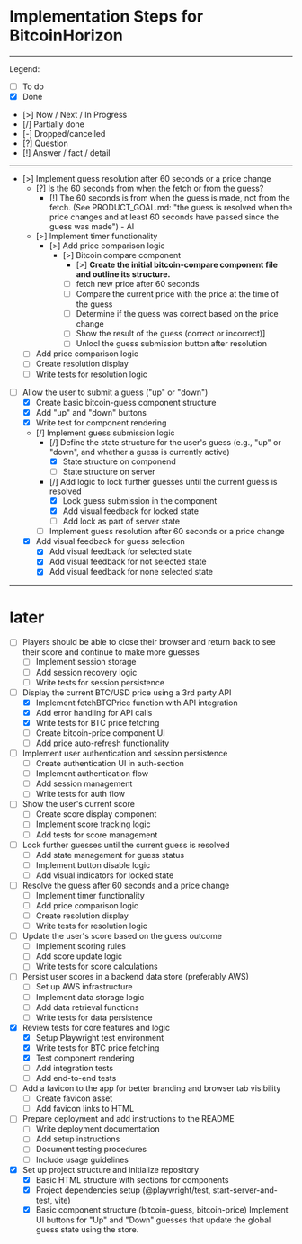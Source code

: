 # Implementation Steps for BitcoinHorizon

---
Legend:

- [ ] To do
- [x] Done
- [>] Now / Next / In Progress
- [/] Partially done
- [-] Dropped/cancelled
- [?] Question
- [!] Answer / fact / detail

---

- [>] Implement guess resolution after 60 seconds or a price change
  - [?] Is the 60 seconds from when the fetch or from the guess?
    - [!] The 60 seconds is from when the guess is made, not from the fetch. (See PRODUCT_GOAL.md: "the guess is
      resolved when the price changes and at least 60 seconds have passed since the guess was made") - AI
  - [>] Implement timer functionality
    - [>] Add price comparison logic
      - [>] Bitcoin compare component
        - [>] **Create the initial bitcoin-compare component file and outline its structure.**
        - [ ] fetch new price after 60 seconds
        - [ ] Compare the current price with the price at the time of the guess
        - [ ] Determine if the guess was correct based on the price change
        - [ ] Show the result of the guess (correct or incorrect)]
        - [ ] Unlocl the guess submission button after resolution

  - [ ] Add price comparison logic
  - [ ] Create resolution display
  - [ ] Write tests for resolution logic

- [ ] Allow the user to submit a guess ("up" or "down")
  - [x] Create basic bitcoin-guess component structure
  - [x] Add "up" and "down" buttons
  - [x] Write test for component rendering
  - [/] Implement guess submission logic
    - [/] Define the state structure for the user's guess (e.g., "up" or "down", and whether a guess is currently
      active)
      - [X] State structure on componend
      - [ ] State structure on server
    - [/] Add logic to lock further guesses until the current guess is resolved
      - [x] Lock guess submission in the component
      - [x] Add visual feedback for locked state
      - [ ] Add lock as part of server state
    - [ ] Implement guess resolution after 60 seconds or a price change
  - [x] Add visual feedback for guess selection
    - [x] Add visual feedback for selected state
    - [x] Add visual feedback for not selected state
    - [x] Add visual feedback for none selected state

---

# later

- [ ] Players should be able to close their browser and return back to see their score and continue to make more guesses
  - [ ] Implement session storage
  - [ ] Add session recovery logic
  - [ ] Write tests for session persistence

- [ ] Display the current BTC/USD price using a 3rd party API
  - [x] Implement fetchBTCPrice function with API integration
  - [x] Add error handling for API calls
  - [x] Write tests for BTC price fetching
  - [ ] Create bitcoin-price component UI
  - [ ] Add price auto-refresh functionality

- [ ] Implement user authentication and session persistence
  - [ ] Create authentication UI in auth-section
  - [ ] Implement authentication flow
  - [ ] Add session management
  - [ ] Write tests for auth flow

- [ ] Show the user's current score
  - [ ] Create score display component
  - [ ] Implement score tracking logic
  - [ ] Add tests for score management

- [ ] Lock further guesses until the current guess is resolved
  - [ ] Add state management for guess status
  - [ ] Implement button disable logic
  - [ ] Add visual indicators for locked state

- [ ] Resolve the guess after 60 seconds and a price change
  - [ ] Implement timer functionality
  - [ ] Add price comparison logic
  - [ ] Create resolution display
  - [ ] Write tests for resolution logic

- [ ] Update the user's score based on the guess outcome
  - [ ] Implement scoring rules
  - [ ] Add score update logic
  - [ ] Write tests for score calculations

- [ ] Persist user scores in a backend data store (preferably AWS)
  - [ ] Set up AWS infrastructure
  - [ ] Implement data storage logic
  - [ ] Add data retrieval functions
  - [ ] Write tests for data persistence

- [x] Review tests for core features and logic
  - [x] Setup Playwright test environment
  - [x] Write tests for BTC price fetching
  - [x] Test component rendering
  - [ ] Add integration tests
  - [ ] Add end-to-end tests

- [ ] Add a favicon to the app for better branding and browser tab visibility
  - [ ] Create favicon asset
  - [ ] Add favicon links to HTML

- [ ] Prepare deployment and add instructions to the README
  - [ ] Write deployment documentation
  - [ ] Add setup instructions
  - [ ] Document testing procedures
  - [ ] Include usage guidelines

- [x] Set up project structure and initialize repository
  - [x] Basic HTML structure with sections for components
  - [x] Project dependencies setup (@playwright/test, start-server-and-test, vite)
  - [x] Basic component structure (bitcoin-guess, bitcoin-price)
    Implement UI buttons for "Up" and "Down" guesses that update the global guess state using the store.
